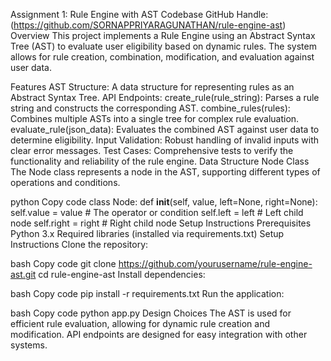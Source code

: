 Assignment 1: Rule Engine with AST
Codebase
GitHub Handle: (https://github.com/SORNAPPRIYARAGUNATHAN/rule-engine-ast)
Overview
This project implements a Rule Engine using an Abstract Syntax Tree (AST) to evaluate user eligibility based on dynamic rules. The system allows for rule creation, combination, modification, and evaluation against user data.

Features
AST Structure: A data structure for representing rules as an Abstract Syntax Tree.
API Endpoints:
create_rule(rule_string): Parses a rule string and constructs the corresponding AST.
combine_rules(rules): Combines multiple ASTs into a single tree for complex rule evaluation.
evaluate_rule(json_data): Evaluates the combined AST against user data to determine eligibility.
Input Validation: Robust handling of invalid inputs with clear error messages.
Test Cases: Comprehensive tests to verify the functionality and reliability of the rule engine.
Data Structure
Node Class
The Node class represents a node in the AST, supporting different types of operations and conditions.

python
Copy code
class Node:
    def __init__(self, value, left=None, right=None):
        self.value = value  # The operator or condition
        self.left = left    # Left child node
        self.right = right   # Right child node
Setup Instructions
Prerequisites
Python 3.x
Required libraries (installed via requirements.txt)
Setup Instructions
Clone the repository:

bash
Copy code
git clone https://github.com/yourusername/rule-engine-ast.git
cd rule-engine-ast
Install dependencies:

bash
Copy code
pip install -r requirements.txt
Run the application:

bash
Copy code
python app.py
Design Choices
The AST is used for efficient rule evaluation, allowing for dynamic rule creation and modification.
API endpoints are designed for easy integration with other systems.
